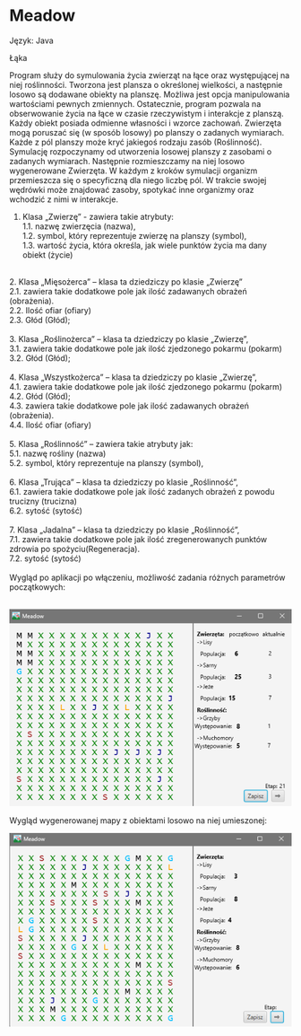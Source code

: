# Meadow
Język: Java

Łąka

Program służy do symulowania życia zwierząt na łące oraz występującej na niej roślinności. Tworzona jest plansza o określonej wielkości, a następnie losowo są dodawane obiekty na planszę. Możliwa jest opcja manipulowania wartościami pewnych zmiennych. Ostatecznie, program pozwala na obserwowanie życia na łące w czasie rzeczywistym i interakcje z planszą. Każdy obiekt posiada odmienne własności i wzorce zachowań.  Zwierzęta mogą poruszać się (w sposób losowy) po planszy o zadanych wymiarach. Każde z pól planszy może kryć jakiegoś rodzaju zasób (Roślinność). Symulację rozpoczynamy od utworzenia losowej planszy z zasobami o zadanych wymiarach. Następnie rozmieszczamy na niej losowo wygenerowane Zwierzęta. W każdym z kroków symulacji organizm przemieszcza się o specyficzną dla niego liczbę pól. W trakcie swojej wędrówki może znajdować zasoby, spotykać inne organizmy oraz wchodzić z nimi w interakcje.<br />

1. Klasa „Zwierzę” - zawiera takie atrybuty: <br />
1.1. nazwę zwierzęcia (nazwa), <br />
1.2. symbol, który reprezentuje zwierzę na planszy (symbol),<br />
1.3. wartość życia, która określa, jak wiele punktów życia ma dany obiekt (życie)<br />
<br />
2. Klasa „Mięsożerca” – klasa ta dziedziczy po klasie „Zwierzę”<br />
2.1.  zawiera takie dodatkowe pole jak ilość zadawanych obrażeń (obrażenia).<br />
2.2. Ilość ofiar (ofiary)<br />
2.3. Głód (Głód);<br />
<br />
3. Klasa „Roślinożerca” – klasa ta dziedziczy po klasie „Zwierzę”, <br />
3.1. zawiera takie dodatkowe pole jak ilość zjedzonego pokarmu (pokarm)<br />
3.2. Głód (Głód);<br />
<br />
4. Klasa „Wszystkożerca” – klasa ta dziedziczy po klasie „Zwierzę”, <br />
4.1. zawiera takie dodatkowe pole jak ilość zjedzonego pokarmu (pokarm)<br />
4.2. Głód (Głód);<br />
4.3. zawiera takie dodatkowe pole jak ilość zadawanych obrażeń (obrażenia).<br />
4.4. Ilość ofiar (ofiary)<br />
<br />
5. Klasa „Roślinność” – zawiera takie atrybuty jak:<br />
5.1. nazwę rośliny (nazwa)<br />
5.2. symbol, który reprezentuje na planszy (symbol),<br />
<br />
6. Klasa „Trująca” – klasa ta dziedziczy po klasie „Roślinność”,<br />
6.1. zawiera takie dodatkowe pole jak ilość zadanych obrażeń z powodu trucizny (trucizna)<br />
6.2. sytość (sytość)<br />
<br />
7. Klasa „Jadalna” – klasa ta dziedziczy po klasie „Roślinność”,<br />
7.1. zawiera takie dodatkowe pole jak ilość zregenerowanych punktów zdrowia po spożyciu(Regeneracja).<br />
7.2. sytość (sytość)<br />
<br />
Wygląd po aplikacji po włączeniu, możliwość zadania różnych parametrów początkowych:<br /><br />

![Screenshot](nowamapa.png)<br />

Wygląd wygenerowanej mapy z obiektami losowo na niej umieszonej:<br />

![Screenshot](Meadowmapa.png)<br />

